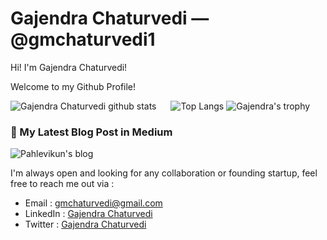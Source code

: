 # Gajendra Chaturvedi &mdash; @gmchaturvedi1

Hi! I'm Gajendra Chaturvedi!

Welcome to my Github Profile!

![Gajendra Chaturvedi github stats](https://github-readme-stats.vercel.app/api?username=gmchaturvedi1&show_icons=true&line_height=21&show_icons=true&theme=light)
<span style="display:inline-block; width: 15px;"></span>
![Top Langs](https://github-readme-stats.vercel.app/api/top-langs/?username=gmchaturvedi1&show_icons=true&layout=compact&theme=light&count_private=truecount_private=true)
![Gajendra's trophy](https://github-profile-trophy.vercel.app/?username=gmchaturvedi1&theme=light&column=7&margin-w=10&margin-h=15)

### 📝 My Latest Blog Post in Medium

![Pahlevikun's blog](https://github-read-medium.vercel.app/latest?username=gajendranathchaturvedi&limit=6&theme=light)

I'm always open and looking for any collaboration or founding startup, feel free to reach me out via :
- Email : [gmchaturvedi@gmail.com](mailto:gmchaturvedi.dev@gmail.com)
- LinkedIn : [Gajendra Chaturvedi](https://www.linkedin.com/in/gmchaturvedi/)
- Twitter : [Gajendra Chaturvedi](https://www.facebook.com/gmchaturvedi/)

